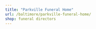 ```yaml
---
title: "Parkville Funeral Home"
url: /baltimore/parkville-funeral-home/
shop: funeral directors
---
```

